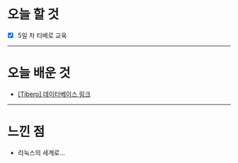# 오늘 할 것

- [x] 5일 차 티베로 교육 



---

# 오늘 배운 것

- [[Tibero] 데이터베이스 링크](https://github.com/suran-kim/cnu_backend_TIL/blob/5a204fc3d2eb502e3a2e2e296c144756be17db18/Study/Tibero/%5BTibero%5D%20%EB%8D%B0%EC%9D%B4%ED%84%B0%EB%B2%A0%EC%9D%B4%EC%8A%A4%20%EB%A7%81%ED%81%AC(DB%20Link).md)

---

# 느낀 점
- 리눅스의 세계로...